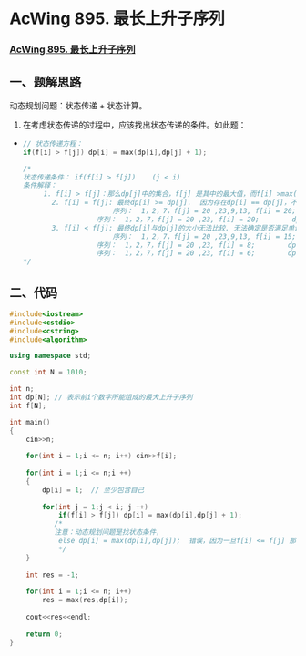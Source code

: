 # AcWing 895. 最长上升子序列

### [AcWing 895. 最长上升子序列](https://www.acwing.com/problem/content/897/)

## 一、题解思路

动态规划问题：状态传递 + 状态计算。

1. 在考虑状态传递的过程中，应该找出状态传递的条件。如此题：

- ```C++
  // 状态传递方程：
  if(f[i] > f[j]) dp[i] = max(dp[i],dp[j] + 1);    
  
  /*
  状态传递条件： if(f[i] > f[j])    (j < i)
  条件解释：
  	   1. f[i] > f[j]：那么dp[j]中的集合，f[j] 是其中的最大值，而f[i] >max(dp[j]的值)，所以dp[i] 可以继承dp[j],并且将加入期内。所以dp[i] > dp[j]. 满足单调递增且最长原则，并可将此状态继续往下传递。
         2. f[i] = f[j]: 最终dp[i] >= dp[j].  因为存在dp[i] == dp[j]，不满足最长原则，所以不进行状态转移。
         				序列：  1，2，7，f[j] = 20 ,23,9,13, f[i] = 20;   dp[j] = 4, dp[i] = 6; dp[i] > dp[j]
           			序列：  1，2，7，f[j] = 20 ,23, f[i] = 20;        dp[j] = 4, dp[i] = 4; dp[i] = dp[j]
         3. f[i] < f[j]: 最终dp[i]与dp[j]的大小无法比较. 无法确定是否满足单调递增也不确定是否满足最长原则， 所以不进行状态转移。
         				序列：  1，2，7，f[j] = 20 ,23,9,13, f[i] = 15;   dp[j] = 4, dp[i] = 5;  dp[i] > dp[j]
           			序列：  1，2，7，f[j] = 20 ,23, f[i] = 8;        dp[j] = 4, dp[i] = 4;   dp[i] = dp[j]
           			序列：	 1，2，7，f[j] = 20 ,23, f[i] = 6;        dp[j] = 4, dp[i] = 3;   dp[i] < dp[j]            
  */
  ```



## 二、代码 	

```C++
#include<iostream>
#include<cstdio>
#include<cstring>
#include<algorithm>

using namespace std;

const int N = 1010;

int n;
int dp[N]; // 表示前i个数字所能组成的最大上升子序列
int f[N];

int main()
{
    cin>>n;
    
    for(int i = 1;i <= n; i++) cin>>f[i];
    
    for(int i = 1;i <= n;i ++)
    {
        dp[i] = 1;  // 至少包含自己
        
        for(int j = 1;j < i; j ++)
            if(f[i] > f[j]) dp[i] = max(dp[i],dp[j] + 1);  
           /* 
           注意：动态规划问题是找状态条件，
            else dp[i] = max(dp[i],dp[j]);  错误，因为一旦f[i] <= f[j] 那么dp[i] 无法继承 dp[j].
            */
    }
    
    int res = -1;
    
    for(int i = 1;i <= n; i++)
        res = max(res,dp[i]);
    
    cout<<res<<endl;
    
    return 0;
}
```

